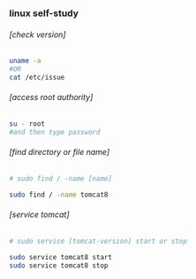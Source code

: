 ### linux self-study
  
###### [check version]
```sh
uname -a
#OR
cat /etc/issue
```
  
###### [access root authority]
```sh
su - root
#and then type password
```
  
###### [find directory or file name]
```sh
# sudo find / -name [name] 

sudo find / -name tomcat8
```
  
###### [service tomcat]
```sh
# sudo service [tomcat-version] start or stop

sudo service tomcat8 start
sudo service tomcat8 stop
```  
  

